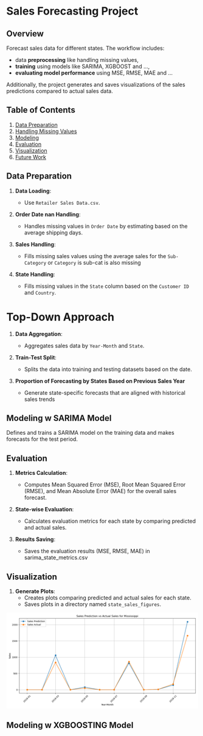 # Sales Forecasting Project

## Overview

Forecast sales data for different states. 
The workflow includes:
-  data **preprocessing** like handling missing values, 
- **training** using models like SARIMA,  XGBOOST and ..., 
-  **evaluating model performance** using MSE, RMSE, MAE and ...

Additionally, the project generates and saves visualizations of the sales predictions compared to actual sales data.

## Table of Contents

1. [Data Preparation](#data-preparation)
2. [Handling Missing Values](#handling-missing-values)
3. [Modeling](#modeling)
4. [Evaluation](#evaluation)
5. [Visualization](#visualization)
6. [Future Work](#future-work)

## Data Preparation

1. **Data Loading**:

    - Use `Retailer Sales Data.csv`.

2. **Order Date nan Handling**: 

    - Handles missing values in `Order Date` by estimating based on the average shipping days.

3. **Sales Handling**:
   - Fills missing sales values using the average sales for the `Sub-Category` or `Category` is sub-cat is also missing
   
4. **State Handling**:
   - Fills missing values in the `State` column based on the `Customer ID` and `Country`.




#  Top-Down Approach

1. **Data Aggregation**:
   - Aggregates sales data by `Year-Month` and `State`.

2. **Train-Test Split**:
   - Splits the data into training and testing datasets based on the date.
3. **Proportion of Forecasting by States Based on Previous Sales Year**
    - Generate state-specific forecasts that are aligned with historical sales trends


## Modeling w SARIMA Model

Defines and trains a SARIMA model on the training data and makes forecasts for the test period.


## Evaluation

1. **Metrics Calculation**:
   - Computes Mean Squared Error (MSE), Root Mean Squared Error (RMSE), and Mean Absolute Error (MAE) for the overall sales forecast.

2. **State-wise Evaluation**:
   - Calculates evaluation metrics for each state by comparing predicted and actual sales.

3. **Results Saving**:
   - Saves the evaluation results (MSE, RMSE, MAE) in sarima_state_metrics.csv

## Visualization

1. **Generate Plots**:
   - Creates plots comparing predicted and actual sales for each state.
   - Saves plots in a directory named `state_sales_figures`.


![Missisipi Predictions vs Actual Graph](sarima_state_sales_figures/Mississippi_sales.png)

## Modeling w XGBOOSTING Model


